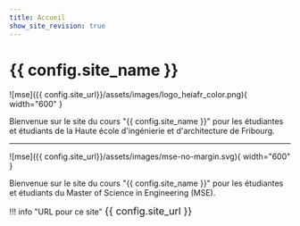 ```yaml
---
title: Accueil
show_site_revision: true
---
```

# {{ config.site_name }}

![mse]({{ config.site_url}}/assets/images/logo_heiafr_color.png){ width="600" }

Bienvenue sur le site du cours "{{ config.site_name }}" pour les étudiantes et étudiants
de la Haute école d'ingénierie et d'architecture de Fribourg.

---

![mse]({{ config.site_url}}/assets/images/mse-no-margin.svg){ width="600" }

Bienvenue sur le site du cours "{{ config.site_name }}" pour les étudiantes et étudiants
du Master of Science in Engineering (MSE). 

!!! info "URL pour ce site"
    <span style="font-size: 1.1rem;">{{ config.site_url }}</span>
